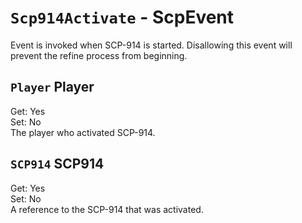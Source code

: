 # `Scp914Activate` - ScpEvent
Event is invoked when SCP-914 is started. Disallowing this event will prevent the refine process from beginning.

## `Player` Player
Get: Yes  
Set: No  
The player who activated SCP-914.

## `SCP914` SCP914
Get: Yes  
Set: No  
A reference to the SCP-914 that was activated.